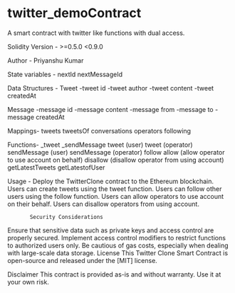 # twitter_demoContract
A smart contract with twitter like functions with dual access.

Solidity Version - >=0.5.0 <0.9.0

Author - Priyanshu Kumar

State variables - nextId
                  nextMessageId

Data Structures -
 Tweet
 -tweet id
 -tweet author
 -tweet content
 -tweet createdAt

 Message
 -message id
 -message content
 -message from
 -message to
 -message createdAt

Mappings- tweets
          tweetsOf
          conversations
          operators
          following

Functions- _tweet
           _sendMessage
           tweet (user)
           tweet (operator)
           sendMessage (user)
           sendMessage (operator)
           follow
           allow (allow operator to use account on behalf)
           disallow (disallow operator from using account)
           getLatestTweets
           getLatestofUser


Usage -
Deploy the TwitterClone contract to the Ethereum blockchain.
Users can create tweets using the tweet function.
Users can follow other users using the follow function.
Users can allow operators to use account on their behalf.
Users can disallow operators from using account.

           Security Considerations
Ensure that sensitive data such as private keys and access control are properly secured.
Implement access control modifiers to restrict functions to authorized users only.
Be cautious of gas costs, especially when dealing with large-scale data storage.
License
This Twitter Clone Smart Contract is open-source and released under the [MIT] license.

Disclaimer
This contract is provided as-is and without warranty. Use it at your own risk.
          

